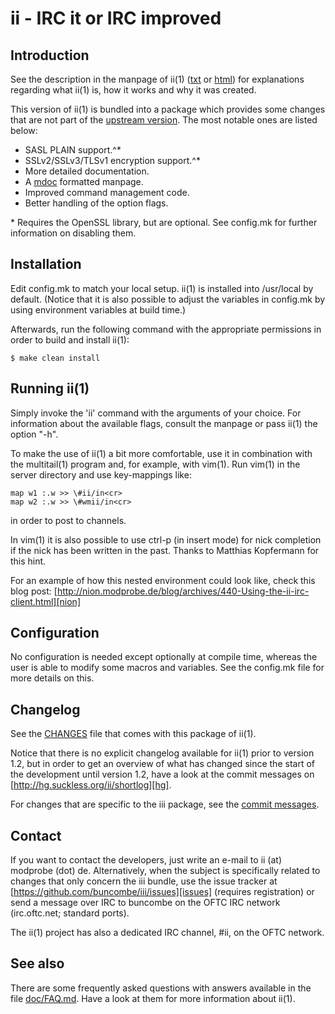 ii - IRC it or IRC improved
===========================

Introduction
------------
See the description in the manpage of ii(1) ([txt][ii_man_txt] or
[html][ii_man_html]) for explanations regarding what ii(1) is, how it works and
why it was created.

This version of ii(1) is bundled into a package which provides some changes that
are not part of the [upstream version][ii]. The most notable ones are listed
below:

* SASL PLAIN support.^\*
* SSLv2/SSLv3/TLSv1 encryption support.^\*
* More detailed documentation.
* A [mdoc][mdoc] formatted manpage.
* Improved command management code.
* Better handling of the option flags.

\* Requires the OpenSSL library, but are optional. See config.mk for further
information on disabling them.

Installation
------------
Edit config.mk to match your local setup. ii(1) is installed into /usr/local by
default. (Notice that it is also possible to adjust the variables in config.mk
by using environment variables at build time.)

Afterwards, run the following command with the appropriate permissions in order
to build and install ii(1):

	$ make clean install

Running ii(1)
-------------
Simply invoke the 'ii' command with the arguments of your choice. For
information about the available flags, consult the manpage or pass ii(1) the
option "-h".

To make the use of ii(1) a bit more comfortable, use it in combination with the
multitail(1) program and, for example, with vim(1). Run vim(1) in the server
directory and use key-mappings like:

	map w1 :.w >> \#ii/in<cr>
	map w2 :.w >> \#wmii/in<cr>

in order to post to channels.

In vim(1) it is also possible to use ctrl-p (in insert mode) for nick
completion if the nick has been written in the past. Thanks to Matthias
Kopfermann for this hint.

For an example of how this nested environment could look like, check this blog
post:
[http://nion.modprobe.de/blog/archives/440-Using-the-ii-irc-client.html][nion]

Configuration
-------------
No configuration is needed except optionally at compile time, whereas the user
is able to modify some macros and variables. See the config.mk file for more
details on this.

Changelog
---------
See the [CHANGES][changes] file that comes with this package of ii(1).

Notice that there is no explicit changelog available for ii(1) prior to version
1.2, but in order to get an overview of what has changed since the start of
the development until version 1.2, have a look at the commit messages on
[http://hg.suckless.org/ii/shortlog][hg].

For changes that are specific to the iii package, see the [commit
messages][gh_commits].

Contact
-------
If you want to contact the developers, just write an e-mail to ii (at) modprobe
(dot) de. Alternatively, when the subject is specifically related to changes
that only concern the iii bundle, use the issue tracker at
[https://github.com/buncombe/iii/issues][issues] (requires registration) or
send a message over IRC to buncombe on the OFTC IRC network (irc.oftc.net;
standard ports).

The ii(1) project has also a dedicated IRC channel, #ii, on the OFTC network.

See also
--------
There are some frequently asked questions with answers available in the file
[doc/FAQ.md][faq]. Have a look at them for more information about ii(1).

[nion]: http://nion.modprobe.de/blog/archives/440-Using-the-ii-irc-client.html
[hg]: http://hg.suckless.org/ii/shortlog
[ii_man_txt]: http://buncombe.github.com/iii/ii.1.txt
[ii_man_html]: http://buncombe.github.com/iii/ii.1.html
[issues]: https://github.com/buncombe/iii/issues
[ii]: http://tools.suckless.org/ii/
[mdoc]: https://secure.wikimedia.org/wikipedia/en/wiki/Mandoc
[gh_commits]: https://github.com/buncombe/iii/commits/
[faq]: https://github.com/buncombe/iii/blob/master/doc/FAQ.md
[changes]: https://github.com/buncombe/iii/blob/master/CHANGES
